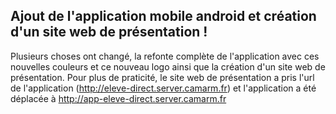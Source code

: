 Ajout de l'application mobile android et création d'un site web de présentation !
---
Plusieurs choses ont changé, la refonte complète de l'application avec ces nouvelles couleurs et ce nouveau logo ainsi que la création d'un site web de présentation.
Pour plus de praticité, le site web de présentation a pris l'url de l'application (http://eleve-direct.server.camarm.fr) et l'application a été déplacée à http://app-eleve-direct.server.camarm.fr  